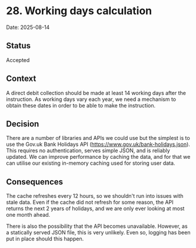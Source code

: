 # 28. Working days calculation

Date: 2025-08-14

## Status

Accepted

## Context

A direct debit collection should be made at least 14 working days after the instruction. As working days vary each year,
we need a mechanism to obtain these dates in order to be able to make the instruction.

## Decision

There are a number of libraries and APIs we could use but the simplest is to use the Gov.uk Bank Holidays API (https://www.gov.uk/bank-holidays.json).
This requires no authentication, serves simple JSON, and is reliably updated. We can improve performance by caching the data, 
and for that we can utilise our existing in-memory caching used for storing user data. 

## Consequences

The cache refreshes every 12 hours, so we shouldn't run into issues with stale data. Even if the cache did not refresh for some
reason, the API returns the next 2 years of holidays, and we are only ever looking at most one month ahead.

There is also the possibility that the API becomes unavailable. However, as a statically served JSON file, this is very
unlikely. Even so, logging has been put in place should this happen.
